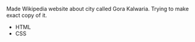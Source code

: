 Made Wikipedia website about city called Gora Kalwaria. Trying to make exact copy of it.

<ul>
<li> HTML </li>
<li> CSS </li>
</ul>
